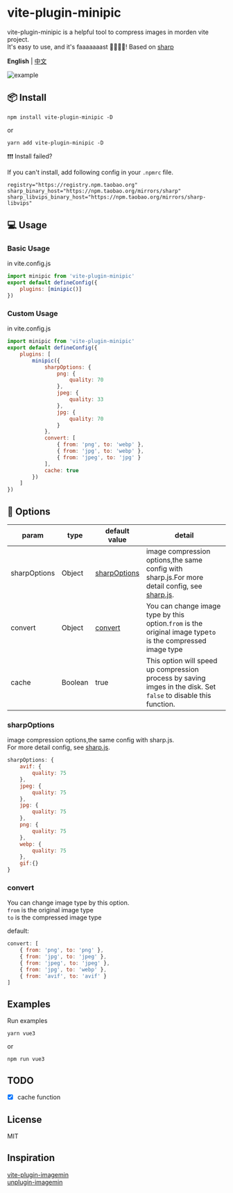 # vite-plugin-minipic

vite-plugin-minipic is a helpful tool to compress images in morden vite project.  
It's easy to use, and it's faaaaaaast 🚀🚀🚀🚀!
Based on [sharp](https://github.com/lovell/sharp)

**English** | [中文](README.CN.md)

![example](https://img1.imgtp.com/2023/10/07/WVYs4Ca8.gif)

## 📦 Install

```
npm install vite-plugin-minipic -D
```

or

```
yarn add vite-plugin-minipic -D
```

❗❗❗ Install failed?

If you can't install, add following config in your `.npmrc` file.

```
registry="https://registry.npm.taobao.org"
sharp_binary_host="https://npm.taobao.org/mirrors/sharp"
sharp_libvips_binary_host="https://npm.taobao.org/mirrors/sharp-libvips"
```

## 💻 Usage

### Basic Usage

in vite.config.js

```javascript
import minipic from 'vite-plugin-minipic'
export default defineConfig({
	plugins: [minipic()]
})
```

### Custom Usage

in vite.config.js

```javascript
import minipic from 'vite-plugin-minipic'
export default defineConfig({
	plugins: [
		minipic({
			sharpOptions: {
				png: {
					quality: 70
				},
				jpeg: {
					quality: 33
				},
				jpg: {
					quality: 70
				}
			},
			convert: [
				{ from: 'png', to: 'webp' },
				{ from: 'jpg', to: 'webp' },
				{ from: 'jpeg', to: 'jpg' }
			],
			cache: true
		})
	]
})
```

## 🔨 Options

| param        | type    | default value                 | detail                                                                                                                                           |
| ------------ | ------- | ----------------------------- | ------------------------------------------------------------------------------------------------------------------------------------------------ |
| sharpOptions | Object  | [sharpOptions](#sharpoptions) | image compression options,the same config with sharp.js.For more detail config, see [sharp.js](https://sharp.pixelplumbing.com/api-output#jpeg). |
| convert      | Object  | [convert](#convert)           | You can change image type by this option.`from` is the original image type`to` is the compressed image type                                      |
| cache        | Boolean | true                          | This option will speed up compression process by saving imges in the disk. Set `false` to disable this function.                                 |

### sharpOptions

image compression options,the same config with sharp.js.  
For more detail config, see [sharp.js](https://sharp.pixelplumbing.com/api-output#jpeg).

```javascript
sharpOptions: {
	avif: {
		quality: 75
	},
	jpeg: {
		quality: 75
	},
	jpg: {
		quality: 75
	},
	png: {
		quality: 75
	},
	webp: {
		quality: 75
	},
	gif:{}
}
```

### convert

You can change image type by this option.  
`from` is the original image type  
`to` is the compressed image type

default:

```javascript
convert: [
	{ from: 'png', to: 'png' },
	{ from: 'jpg', to: 'jpeg' },
	{ from: 'jpeg', to: 'jpeg' },
	{ from: 'jpg', to: 'webp' },
	{ from: 'avif', to: 'avif' }
]
```

## Examples

Run examples

```
yarn vue3
```

or

```
npm run vue3
```

## TODO

- [x] cache function

## License

MIT

## Inspiration

[vite-plugin-imagemin](https://github.com/vbenjs/vite-plugin-imagemin)  
[unplugin-imagemin](https://github.com/ErKeLost/unplugin-imagemin)
